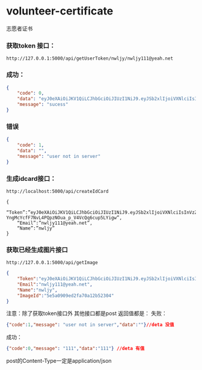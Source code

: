 # volunteer-certificate
志愿者证书


### 获取token 接口：
`http://127.0.0.1:5000/api/getUserToken/nwljy/nwljy111@yeah.net`
### 成功：
```json
{
	"code": 0,
	"data": "eyJ0eXAiOiJKV1QiLCJhbGciOiJIUzI1NiJ9.eyJSb2xlIjoiVXNlciIsInVzZXJfaWQiOiI1ZTVhNzY2YTJiZWIxYjkyNzhkMWMzMGMiLCJleHAiOjE1ODI5ODg3NjB9.AkAWKkca3BqIFHNiqM8Cw9C1fX-ujyfZNS83T4tIu5U",
	"message": "sucess"
}
```
### 错误
```json
{
	"code": 1,
	"data": "",
	"message": "user not in server"
}
```
### 生成idcard接口：

`http://localhost:5000/api/createIdCard`

```
{
    “Token”:”eyJ0eXAiOiJKV1QiLCJhbGciOiJIUzI1NiJ9.eyJSb2xlIjoiVXNlciIsInVzZXJfaWQiOiI1ZTVhMDhmMmVkMmZhNzBhMTJiNTIyZmYiLCJleHAiOjE1ODI5NjA2Mzl9.1-YngMcYcfF7NvL4PQpzNOua_p_V4VcQq6cup5LYigw”,
    “Email”:”nwljy111@yeah.net”,
    “Name”:”nwljy”
}
```

### 获取已经生成图片接口

`http://127.0.0.1:5000/api/getImage`

```json
{
    "Token":"eyJ0eXAiOiJKV1QiLCJhbGciOiJIUzI1NiJ9.eyJSb2xlIjoiVXNlciIsInVzZXJfaWQiOiI1ZTVhMDU2OTllOGRmNWVjMDc2ZDlhZWYiLCJleHAiOjE1ODI5NTk3MzV9.kcgtrvLVb3Z8GILkPm0iDWRhSY6LSc78u6Ey61T5GmA",
    "Email":"nwljy111@yeah.net",
    "Name":"nwljy",
    "ImageId":"5e5a0909ed2fa70a12b52304"
}
```

注意：除了获取token接口外 其他接口都是post
返回值都是：
失败：
```json
{"code":1,"message": "user not in server","data":""}//deta 没值
```
成功：
```json
{"code":0,"message": "111","data":"111"} //deta 有值
```
 post的Content-Type一定是application/json
